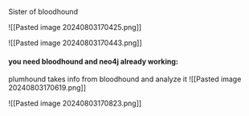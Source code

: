 Sister of bloodhound

![[Pasted image 20240803170425.png]]

![[Pasted image 20240803170443.png]]

#### you need bloodhound and neo4j already working:
plumhound takes info from bloodhound and analyze it
![[Pasted image 20240803170619.png]]

![[Pasted image 20240803170823.png]]

